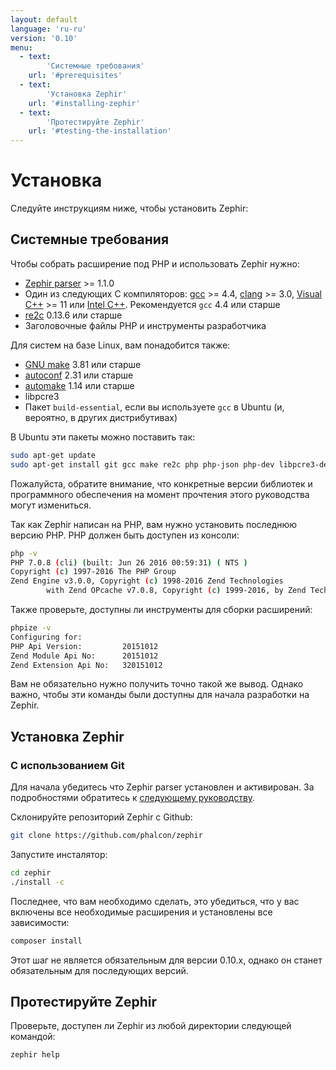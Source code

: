```yaml
---
layout: default
language: 'ru-ru'
version: '0.10'
menu:
  - text:
        'Системные требования'
    url: '#prerequisites'
  - text:
        'Установка Zephir'
    url: '#installing-zephir'
  - text:
        'Протестируйте Zephir'
    url: '#testing-the-installation'
---
```

# Установка

Следуйте инструкциям ниже, чтобы установить Zephir:

<a name='prerequisites'></a>

## Системные требования

Чтобы собрать расширение под PHP и использовать Zephir нужно:

* [Zephir parser](https://github.com/phalcon/php-zephir-parser) >= 1.1.0
* Один из следующих C компиляторов: [gcc](https://gcc.gnu.org/) >= 4.4, [clang](https://clang.llvm.org/) >= 3.0, [Visual C++](https://support.microsoft.com/en-us/help/2977003/the-latest-supported-visual-c-downloads) >= 11 или [Intel C++](https://software.intel.com/en-us/c-compilers). Рекомендуется `gcc` 4.4 или старше
* [re2c](http://re2c.org/) 0.13.6 или старше
* Заголовочные файлы PHP и инструменты разработчика

Для систем на базе Linux, вам понадобится также:

* [GNU make](https://www.gnu.org/software/make/) 3.81 или старше
* [autoconf](https://www.gnu.org/software/autoconf/autoconf.html) 2.31 или старше
* [automake](https://www.gnu.org/software/automake/) 1.14 или старше
* libpcre3
* Пакет `build-essential`, если вы используете `gcc` в Ubuntu (и, вероятно, в других дистрибутивах)

В Ubuntu эти пакеты можно поставить так:

```bash
sudo apt-get update
sudo apt-get install git gcc make re2c php php-json php-dev libpcre3-dev build-essential
```

Пожалуйста, обратите внимание, что конкретные версии библиотек и программного обеспечения на момент прочтения этого руководства могут измениться.

Так как Zephir написан на PHP, вам нужно установить последнюю версию PHP. PHP должен быть доступен из консоли:

```bash
php -v
PHP 7.0.8 (cli) (built: Jun 26 2016 00:59:31) ( NTS )
Copyright (c) 1997-2016 The PHP Group
Zend Engine v3.0.0, Copyright (c) 1998-2016 Zend Technologies
        with Zend OPcache v7.0.8, Copyright (c) 1999-2016, by Zend Technologies
```

Также проверьте, доступны ли инструменты для сборки расширений:

```bash
phpize -v
Configuring for:
PHP Api Version:         20151012
Zend Module Api No:      20151012
Zend Extension Api No:   320151012
```

Вам не обязательно нужно получить точно такой же вывод. Однако важно, чтобы эти команды были доступны для начала разработки на Zephir.

<a name='installing-zephir'></a>

## Установка Zephir

<a name='git-way'></a>

### С использованием Git

Для начала убедитесь что Zephir parser установлен и активирован. За подробностями обратитесь к [следующему руководству](https://github.com/phalcon/php-zephir-parser).

Склонируйте репозиторий Zephir с Github:

```bash
git clone https://github.com/phalcon/zephir
```

Запустите инсталятор:

```bash
cd zephir
./install -c
```

Последнее, что вам необходимо сделать, это убедиться, что у вас включены все необходимые расширения и установлены все зависимости:

```bash
composer install
```

Этот шаг не является обязательным для версии 0.10.x, однако он станет обязательным для последующих версий.

<a name='testing-the-installation'></a>

## Протестируйте Zephir

Проверьте, доступен ли Zephir из любой директории следующей командой:

```bash
zephir help
```
